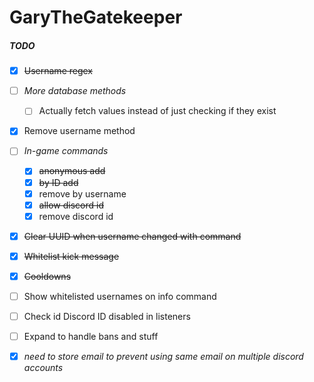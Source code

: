 # GaryTheGatekeeper

##### TODO
- [X] ~~Username regex~~
- [ ] *More database methods*
  - [ ] Actually fetch values instead of just checking if they exist
- [X] Remove username method
- [ ] *In-game commands*
  - [X] ~~anonymous add~~
  - [X] ~~by ID add~~
  - [X] remove by username
  - [X] ~~allow discord id~~
  - [X] remove discord id
- [X] ~~Clear UUID when username changed with command~~
- [X] ~~Whitelist kick message~~
- [X] ~~Cooldowns~~
- [ ] Show whitelisted usernames on info command
- [ ] Check id Discord ID disabled in listeners

- [ ] Expand to handle bans and stuff

- [X] *need to store email to prevent using same email on multiple discord accounts*
